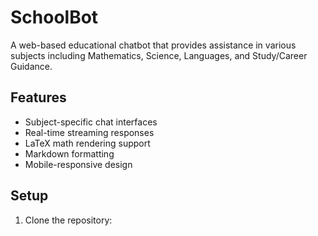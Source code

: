 # SchoolBot

A web-based educational chatbot that provides assistance in various subjects including Mathematics, Science, Languages, and Study/Career Guidance.

## Features

- Subject-specific chat interfaces
- Real-time streaming responses
- LaTeX math rendering support
- Markdown formatting
- Mobile-responsive design

## Setup

1. Clone the repository:
